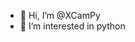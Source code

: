 - 👋 Hi, I’m @XCamPy
- 👀 I’m interested in python

<!---
XCamPy/XCamPy is a ✨ special ✨ repository because its `README.md` (this file) appears on your GitHub profile.
You can click the Preview link to take a look at your changes.
--->
